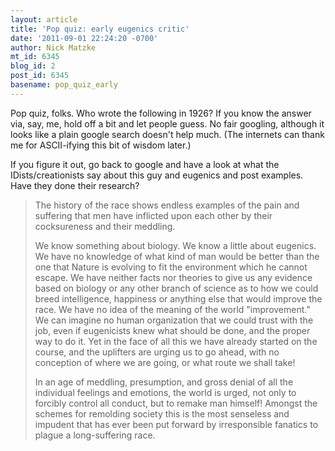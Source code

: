 ```yaml
---
layout: article
title: 'Pop quiz: early eugenics critic'
date: '2011-09-01 22:24:20 -0700'
author: Nick Matzke
mt_id: 6345
blog_id: 2
post_id: 6345
basename: pop_quiz_early
---
```

Pop quiz, folks.  Who wrote the following in 1926?  If you know the answer via, say, me, hold off a bit and let people guess.  No fair googling, although it looks like a plain google search doesn't help much.  (The internets can thank me for ASCII-ifying this bit of wisdom later.)

If you figure it out, go back to google and have a look at what the IDists/creationists say about this guy and eugenics and post examples.  Have they done their research?

> The history of the race shows endless examples of the pain and suffering that men have inflicted upon each other by their cocksureness and their meddling.
> 
> We know something about biology. We know a little about eugenics. We have no knowledge of what kind of man would be better than the one that Nature is evolving to fit the environment which he cannot escape.  We have neither facts nor theories to give us any evidence based on biology or any other branch of science as to how we could breed intelligence, happiness or anything else that would improve the race. We have no idea of the meaning of the world "improvement." We can imagine no human organization that we could trust with the job, even if eugenicists knew what should be done, and the proper way to do it.  Yet in the face of all this we have already started on the course, and the uplifters are urging us to go ahead, with no conception of where we are going, or what route we shall take!
> 
> In an age of meddling, presumption, and gross denial of all the individual feelings and emotions, the world is urged, not only to forcibly control all conduct, but to remake man himself! Amongst the schemes for remolding society this is the most senseless and impudent that has ever been put forward by irresponsible fanatics to plague a long-suffering race.
